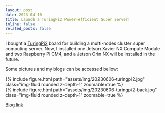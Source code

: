 ```yaml
---
layout: post
date: 2023-04-10 
title: Launch a TuringPi2 Power-efficient Super Server!
inline: false
related_posts: false
---
```


I bought a [TuringPi2](https://turingpi.com/product/turing-pi-2/)  board for building a multi-nodes cluster super computing server. Now, I installed one Jetson Xavier NX Compute Module and two Raspberry Pi CM4, and a Jetson Orin NX will be installed in the future.

Some pictures and my blogs can be accessed bellow:

<div class="row mt-3">
    <div class="col-sm mt-3 mt-md-0">
        {% include figure.html path="assets/img/20230606-turingpi2.jpg" class="img-fluid rounded z-depth-1" zoomable=true %}
    </div>
    <div class="col-sm mt-3 mt-md-0">
        {% include figure.html path="assets/img/20230606-turingpi2-back.jpg" class="img-fluid rounded z-depth-1" zoomable=true %}
    </div>
</div>

[Blog link](https://www.gputek.cn:8093/2023/06/06/011-ClusterSuperComputing/01-TuringPi/TuringPi2%E5%AE%89%E8%A3%85Jetson-Xavier-NX%E6%A8%A1%E7%BB%84/index.html)